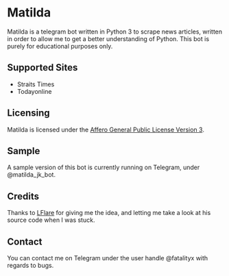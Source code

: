 # Matilda
Matilda is a telegram bot written in Python 3 to scrape news articles, written in order to allow me to get a better understanding of Python. This bot is purely for educational purposes only.

## Supported Sites
* Straits Times
* Todayonline

## Licensing
Matilda is licensed under the [Affero General Public License Version 3](LICENSE).

## Sample
A sample version of this bot is currently running on Telegram, under @matilda_jk_bot. 

## Credits
Thanks to [LFlare](https://github.com/LFlare) for giving me the idea, and letting me take a look at his source code when I was stuck.

## Contact
You can contact me on Telegram under the user handle @fatalityx with regards to bugs.
